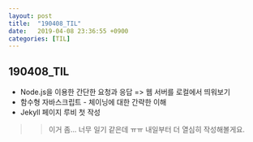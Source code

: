 ```yaml
---
layout: post
title:  "190408_TIL"
date:   2019-04-08 23:36:55 +0900
categories: [TIL]
---
```


190408_TIL
------------

* Node.js을 이용한 간단한 요청과 응답 => 웹 서버를 로컬에서 띄워보기
* 함수형 자바스크립트 - 체이닝에 대한 간략한 이해
* Jekyll 페이지 루비 첫 작성 

>> 이거 좀... 너무 일기 같은데 ㅠㅠ 
>> 내일부터 더 열심히 작성해볼게요. 